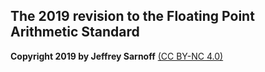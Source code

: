 ## The 2019 revision to the Floating Point Arithmetic Standard

__Copyright 2019 by Jeffrey Sarnoff__ [(CC BY-NC 4.0)](https://creativecommons.org/licenses/by-nc/4.0/)

